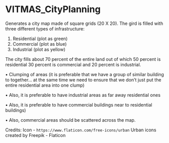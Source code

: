 # VITMAS_CityPlanning


Generates a city map made of square grids (20 X 20). The gird is filled with three different types of infrastructure: 
1. Residential (plot as green) 
2. Commercial (plot as blue) 
3. Industrial (plot as yellow)

The city fills about 70 percent of the entire land out of which 50 percent is residential 30 percent is commercial and 20 percent is industrial.

•	Clumping of areas (it is preferable that we have a group of similar building to together… at the same time we need to ensure that we don’t just put the entire residential area into one clump)

•	Also, it is preferable to have industrial areas as far away residential ones 

•	Also, it is preferable to have commercial buildings near to residential buildings) 

•	Also, commercial areas should be scattered across the map.


Credits:
Icon - `https://www.flaticon.com/free-icons/urban` 
Urban icons created by Freepik - Flaticon
